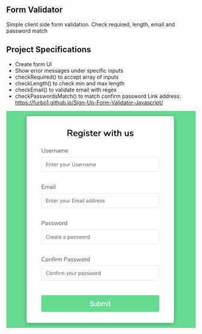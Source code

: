 ## Form Validator 

Simple client side form validation. Check required, length, email and password match

## Project Specifications

- Create form UI
- Show error messages under specific inputs
- checkRequired() to accept array of inputs
- checkLength() to check min and max length
- checkEmail() to validate email with regex
- checkPasswordsMatch() to match confirm password
Link address: https://furbo1.github.io/Sign-Up-Form-Validator-Javascript/

![alt text](https://github.com/furbo1/Sign-Up-Form-Validator-Javascript/blob/master/Screenshot_2020-06-11%20Form%20Validator(1).png/)
